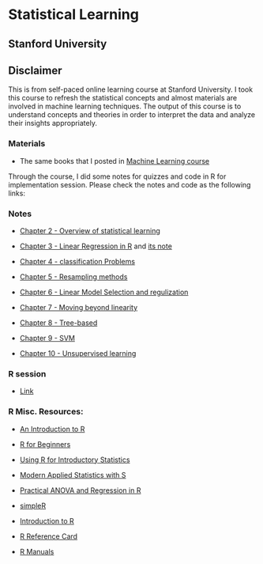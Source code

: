 # Statistical Learning
Stanford University
---
## Disclaimer
This is from self-paced online learning course at Stanford University. I took this course to refresh the statistical concepts and almost materials are involved in machine learning techniques. The output of this course is to understand concepts and theories in order to interpret the data and analyze their insights appropriately.

### **Materials**
+ The same books that I posted in [Machine Learning course](https://github.com/ttungl/Machine-Learning)
 
Through the course, I did some notes for quizzes and code in R for implementation session. Please check the notes and code as the following links:
### **Notes**

+ [Chapter 2 - Overview of statistical learning](https://github.com/ttungl/Statistical-Learning/blob/master/Statistical-Learning-Stanford/notes/Chap2%20-%20Overview%20of%20statistical%20learning.md)

+ [Chapter 3 - Linear Regression in R](https://github.com/ttungl/Statistical-Learning/blob/master/Statistical-Learning-Stanford/notes/Chapter%203%20-%20Linear%20regression.md) and [its note](https://github.com/ttungl/Statistical-Learning/blob/master/Statistical-Learning-Stanford/notes/Chapter%203%20-%20Additional%20Notes%20-%20Linear%20Regression%20in%20R.md)

+ [Chapter 4 - classification Problems](https://github.com/ttungl/Statistical-Learning/blob/master/Statistical-Learning-Stanford/notes/Chapter%204%20Classification%20Problems.md)

+ [Chapter 5 - Resampling methods](https://github.com/ttungl/Statistical-Learning/blob/master/Statistical-Learning-Stanford/notes/Chapter%205%20-%20Resampling%20methods.md)

+ [Chapter 6 - Linear Model Selection and regulization](https://github.com/ttungl/Statistical-Learning/blob/master/Statistical-Learning-Stanford/notes/Chapter%206%20Linear%20Model%20Selection%20and%20regulization.md)

+ [Chapter 7 - Moving beyond linearity](https://github.com/ttungl/Statistical-Learning/blob/master/Statistical-Learning-Stanford/notes/Chapter%207%20Moving%20beyond%20linearity.md)

+ [Chapter 8 - Tree-based](https://github.com/ttungl/Statistical-Learning/blob/master/Statistical-Learning-Stanford/notes/Chapter%208%20Tree-based.md)

+ [Chapter 9 - SVM](https://github.com/ttungl/Statistical-Learning/blob/master/Statistical-Learning-Stanford/notes/Chapter%209%20SVM.md)

+ [Chapter 10 - Unsupervised learning](https://github.com/ttungl/Statistical-Learning/blob/master/Statistical-Learning-Stanford/notes/Chapter%2010%20Unsupervised%20learning.md)

### **R session**

+ [Link](https://github.com/ttungl/Statistical-Learning/tree/master/Statistical-Learning-Stanford/R%20session)

### R Misc. Resources:

* [An Introduction to R](http://cran.r-project.org/doc/manuals/R-intro.pdf)

* [R for Beginners](http://cran.r-project.org/doc/contrib/Paradis-rdebuts_en.pdf)

* [Using R for Introductory Statistics](https://books.google.com/books?id=jwolc192c5kC)

* [Modern Applied Statistics with S](http://www.stats.ox.ac.uk/pub/MASS4/)

* [Practical ANOVA and Regression in R](http://cran.r-project.org/doc/contrib/Faraway-PRA.pdf)

* [simpleR](http://cran.r-project.org/doc/contrib/Verzani-SimpleR.pdf)

* [Introduction to R](http://stat-www.berkeley.edu/~spector/Rcourse.pdf)

* [R Reference Card](http://cran.r-project.org/doc/contrib/Short-refcard.pdf)

* [R Manuals](http://cran.r-project.org/manuals.html)

